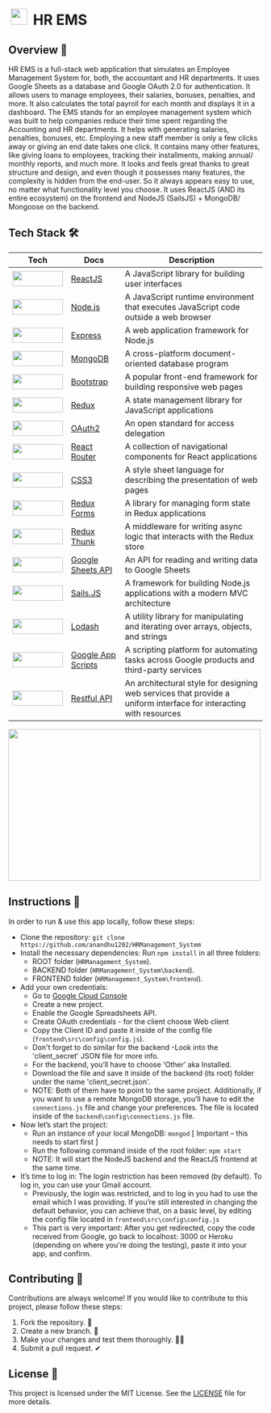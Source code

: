 
# <img src="https://raw.githubusercontent.com/dzenis-h/Mars-EMS/master/frontend/public/favicon.ico" width="32" height="32" style="padding: 5px"> HR EMS

## Overview 📂

HR EMS is a full-stack web application that simulates an Employee Management System for, both, the accountant and HR departments. It uses Google Sheets as a database and Google OAuth 2.0 for authentication. It allows users to manage employees, their salaries, bonuses, penalties, and more. It also calculates the total payroll for each month and displays it in a dashboard. The EMS stands for an employee management system which was built to help companies reduce their time spent regarding the Accounting and HR departments.
It helps with generating salaries, penalties, bonuses, etc. Employing a new staff member is only a few clicks away or giving an end date takes one click. It contains many other features, like giving loans to employees, tracking their installments, making annual/ monthly reports, and much more. It looks and feels great thanks to great structure and design, and even though it possesses many features, the complexity is hidden from the end-user. So it always appears easy to use, no matter what functionality level you choose. It uses ReactJS (AND its entire ecosystem) on the frontend and NodeJS (SailsJS) + MongoDB/ Mongoose on the backend.



## Tech Stack 🛠

| Tech                                                                                                                                 | Docs                                                                         | Description                                                                                                       |
| ------------------------------------------------------------------------------------------------------------------------------------ | ---------------------------------------------------------------------------- | ----------------------------------------------------------------------------------------------------------------- |
| <img src="https://img.shields.io/badge/-ReactJS-blue?logo=react&style=for-the-badge" width="100" height="30">                        | [ReactJS](https://reactjs.org/docs/getting-started.html)                     | A JavaScript library for building user interfaces                                                                 |
| <img src="https://img.shields.io/badge/-Node.js-green?logo=node.js&style=for-the-badge" width="100" height="30">                     | [Node.js](https://nodejs.org/en/docs/)                                       | A JavaScript runtime environment that executes JavaScript code outside a web browser                              |
| <img src="https://img.shields.io/badge/-Express-yellow?logo=express&style=for-the-badge" width="100" height="30">                    | [Express](https://expressjs.com/en/4x/api.html)                              | A web application framework for Node.js                                                                           |
| <img src="https://img.shields.io/badge/-MongoDB-brightgreen?logo=mongodb&style=for-the-badge" width="100" height="30">               | [MongoDB](https://docs.mongodb.com/)                                         | A cross-platform document-oriented database program                                                               |
| <img src="https://img.shields.io/badge/-Bootstrap-purple?logo=bootstrap&style=for-the-badge" width="100" height="30">                | [Bootstrap](https://getbootstrap.com/docs/5.0/getting-started/introduction/) | A popular front-end framework for building responsive web pages                                                   |
| <img src="https://img.shields.io/badge/-Redux-pink?logo=redux&style=for-the-badge" width="100" height="30">                          | [Redux](https://redux.js.org/introduction/getting-started)                   | A state management library for JavaScript applications                                                            |
| <img src="https://img.shields.io/badge/-OAuth2-orange?logo=oauth&style=for-the-badge" width="100" height="30">                       | [OAuth2](https://oauth.net/2/)                                               | An open standard for access delegation                                                                            |
| <img src="https://img.shields.io/badge/-React_Router-red?logo=react-router&style=for-the-badge" width="100" height="30">             | [React Router](https://reactrouter.com/web/guides/quick-start)               | A collection of navigational components for React applications                                                    |
| <img src="https://img.shields.io/badge/-CSS3-blue?logo=css3&style=for-the-badge" width="100" height="30">                            | [CSS3](https://developer.mozilla.org/en-US/docs/Web/CSS)                     | A style sheet language for describing the presentation of web pages                                               |
| <img src="https://img.shields.io/badge/-Redux_Forms-purple?logo=redux&style=for-the-badge" width="100" height="30">                  | [Redux Forms](https://redux-form.com/8.3.0/docs/gettingstarted.md/)          | A library for managing form state in Redux applications                                                           |
| <img src="https://img.shields.io/badge/-Redux_Thunk-green?logo=redux&style=for-the-badge" width="100" height="30">                   | [Redux Thunk](https://github.com/reduxjs/redux-thunk)                        | A middleware for writing async logic that interacts with the Redux store                                          |
| <img src="https://img.shields.io/badge/-Google_Sheets_API-yellow?logo=google-sheets&style=for-the-badge" width="100" height="30">    | [Google Sheets API](https://developers.google.com/sheets/api)                | An API for reading and writing data to Google Sheets                                                              |
| <img src="https://img.shields.io/badge/-Sails.JS-black?logo=sails.js&style=for-the-badge" width="100" height="30">                   | [Sails.JS](https://sailsjs.com/documentation/reference)                      | A framework for building Node.js applications with a modern MVC architecture                                      |
| <img src="https://img.shields.io/badge/-Lodash-gray?logo=lodash&style=for-the-badge" width="100" height="30">                        | [Lodash](https://lodash.com/docs/)                                           | A utility library for manipulating and iterating over arrays, objects, and strings                                |
| <img src="https://img.shields.io/badge/-Google_App_Scripts-red?logo=google-apps-script&style=for-the-badge" width="100" height="30"> | [Google App Scripts](https://developers.google.com/apps-script)              | A scripting platform for automating tasks across Google products and third-party services                         |
| <img src="https://img.shields.io/badge/-Restful_API-brown?logo=rest&style=for-the-badge" width="100" height="30">                    | [Restful API](https://restfulapi.net/)                                       | An architectural style for designing web services that provide a uniform interface for interacting with resources |

<img src="https://raw.githubusercontent.com/dzenis-h/Mars-EMS/c0ea5eaad953548777c7f006faf65081f41b0ea1/stack.svg" width="500" height="300">

## Instructions 📝

In order to run & use this app locally, follow these steps:

- Clone the repository: `git clone https://github.com/anandhu1202/HRManagement_System`
- Install the necessary dependencies: Run `npm install` in all three folders:
  - ROOT folder (`HRManagement_System`).
  - BACKEND folder (`HRManagement_System\backend`).
  - FRONTEND folder (`HRManagement_System\frontend`).
- Add your own credentials:
  - Go to [Google Cloud Console](https://console.cloud.google.com/)
  - Create a new project.
  - Enable the Google Spreadsheets API.
  - Create OAuth credentials - for the client choose Web client
  - Copy the Client ID and paste it inside of the config file (`frontend\src\config\config.js`).
  - Don't forget to do similar for the backend -Look into the 'client_secret' JSON file for more info.
  - For the backend, you’ll have to choose 'Other’ aka Installed.
  - Download the file and save it inside of the backend (its root) folder under the name 'client_secret.json'.
  - NOTE: Both of them have to point to the same project. Additionally, if you want to use a remote MongoDB storage, you’ll have to edit the `connections.js` file and change your preferences. The file is located inside of the `backend\config\connections.js` file.
- Now let’s start the project:
  - Run an instance of your local MongoDB: `mongod` [ Important – this needs to start first ]
  - Run the following command inside of the root folder: `npm start`
  - NOTE: It will start the NodeJS backend and the ReactJS frontend at the same time.
- It’s time to log in: The login restriction has been removed (by default). To log in, you can use your Gmail account.
  - Previously, the login was restricted, and to log in you had to use the email which I was providing. If you’re still interested in changing the default behavior, you can achieve that, on a basic level, by editing the config file located in `frontend\src\config\config.js`
  - This part is very important: After you get redirected, copy the code received from Google, go back to localhost: 3000 or Heroku (depending on where you're doing the testing), paste it into your app, and confirm.

## Contributing 🙌

Contributions are always welcome! If you would like to contribute to this project, please follow these steps:

1. Fork the repository. 🍴
2. Create a new branch. 🌵
3. Make your changes and test them thoroughly. 👨‍💻
4. Submit a pull request. ✔

## License 📄

This project is licensed under the MIT License. See the [LICENSE](https://docs.google.com/document/d/11WK7tVoTFRMcWCuGZQCRWxEsDUEJ_6ArtfV-NjWcBCU/edit?usp=sharing) file for more details.

